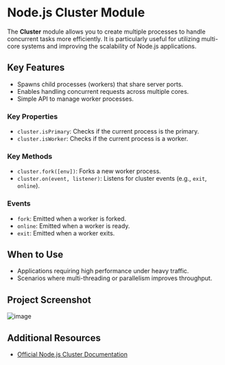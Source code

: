 # Node.js Cluster Module

The **Cluster** module allows you to create multiple processes to handle concurrent tasks more efficiently. It is particularly useful for utilizing multi-core systems and improving the scalability of Node.js applications.

## Key Features
- Spawns child processes (workers) that share server ports.
- Enables handling concurrent requests across multiple cores.
- Simple API to manage worker processes.

### Key Properties
- `cluster.isPrimary`: Checks if the current process is the primary.
- `cluster.isWorker`: Checks if the current process is a worker.

### Key Methods
- `cluster.fork([env])`: Forks a new worker process.
- `cluster.on(event, listener)`: Listens for cluster events (e.g., `exit`, `online`).

### Events
- `fork`: Emitted when a worker is forked.
- `online`: Emitted when a worker is ready.
- `exit`: Emitted when a worker exits.

## When to Use
- Applications requiring high performance under heavy traffic.
- Scenarios where multi-threading or parallelism improves throughput.

## Project Screenshot

![image](https://github.com/user-attachments/assets/4a57af09-e314-42f7-b5b7-5901a69c159d)


## Additional Resources
- [Official Node.js Cluster Documentation](https://nodejs.org/api/cluster.html)
